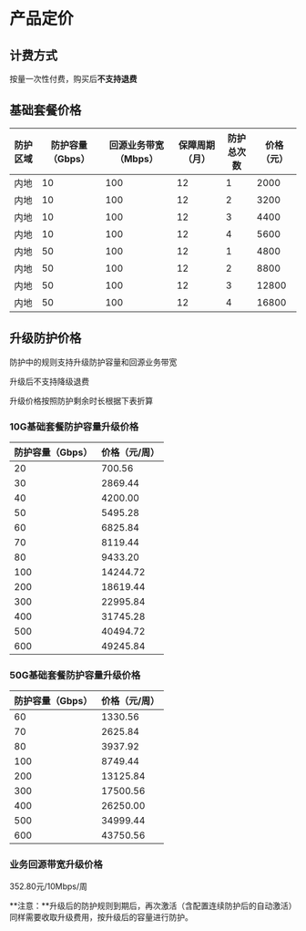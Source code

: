 

# 产品定价

## 计费方式

按量一次性付费，购买后**不支持退费**

## 基础套餐价格

| 防护区域 | 防护容量（Gbps） | 回源业务带宽（Mbps） | 保障周期（月） | 防护总次数 | 价格（元） |
| -------- | ---------------- | -------------------- | -------------- | ---------- | ---------- |
| 内地     | 10               | 100                  | 12             | 1          | 2000       |
| 内地     | 10               | 100                  | 12             | 2          | 3200       |
| 内地     | 10               | 100                  | 12             | 3          | 4400       |
| 内地     | 10               | 100                  | 12             | 4          | 5600       |
| 内地     | 50               | 100                  | 12             | 1          | 4800       |
| 内地     | 50               | 100                  | 12             | 2          | 8800       |
| 内地     | 50               | 100                  | 12             | 3          | 12800      |
| 内地     | 50               | 100                  | 12             | 4          | 16800      |

##  升级防护价格

防护中的规则支持升级防护容量和回源业务带宽

升级后不支持降级退费

升级价格按照防护剩余时长根据下表折算

### 10G基础套餐防护容量升级价格

| 防护容量（Gbps） | 价格（元/周） |
| ---------------- | ------------- |
| 20               | 700.56        |
| 30               | 2869.44       |
| 40               | 4200.00       |
| 50               | 5495.28       |
| 60               | 6825.84       |
| 70               | 8119.44       |
| 80               | 9433.20       |
| 100              | 14244.72      |
| 200              | 18619.44      |
| 300              | 22995.84      |
| 400              | 31745.28      |
| 500              | 40494.72      |
| 600              | 49245.84      |

### 50G基础套餐防护容量升级价格

| 防护容量（Gbps） | 价格（元/周） |
| ---------------- | ------------- |
| 60               | 1330.56       |
| 70               | 2625.84       |
| 80               | 3937.92       |
| 100              | 8749.44       |
| 200              | 13125.84      |
| 300              | 17500.56      |
| 400              | 26250.00      |
| 500              | 34999.44      |
| 600              | 43750.56      |

### 业务回源带宽升级价格

352.80元/10Mbps/周

**注意：**升级后的防护规则到期后，再次激活（含配置连续防护后的自动激活）同样需要收取升级费用，按升级后的容量进行防护。
